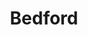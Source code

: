 ---
slug: acp-bedford
title: Bedford
address: 233 Nostrand Ave.
state: New York
stateAbbreviation: NY
city: Brooklyn
postal: 11205
url: https://www.radnet.com/lhr-acpny/locations/acp-bedford
htmlHead: null
body: null
appointmentUrl: https://www.radnet.com/lenox-hill-radiology/for-patients/request-appointment
walkInTitle: Walk-In Hours
walkInDetails: Mon - Fri | 8:00 am - 4:00 pm
places:
- {
    name: "Lenox Hill Radiology | Bedford",
    longitude: -73.951470000000,
    latitude: 40.689860000000,
}
---